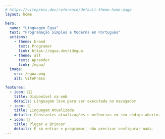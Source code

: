 ```yaml
---
# https://vitepress.dev/reference/default-theme-home-page
layout: home

hero:
  name: "Linguagem Égua"
  text: "Programação Simples e Moderna em Português"
  actions:
    - theme: brand
      text: Programar
      link: https://egua.dev/idegua
    - theme: alt
      text: Aprender
      link: /egua/
  image:
    src: /egua.png
    alt: VitePress

features:
  - icon: 👨‍💻
    title: Disponível na web
    details: Linguagem leve para ser executada no navegador.
  - icon: 🗓️
    title: Linguagem Atualizada
    details: Constantes atualizações e melhorias em seu código aberto.
  - icon: 🚀
    title: Plugar e Brincar
    details: É só entrar e programar, não precisar configurar nada.
---
```


